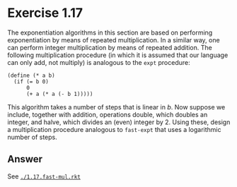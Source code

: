 # Exercise 1.17

The exponentiation algorithms in this section are based on performing
exponentiation by means of repeated multiplication. In a similar way, one can
perform integer multiplication by means of repeated addition. The following
multiplication procedure (in which it is assumed that our language can only add,
not multiply) is analogous to the `expt` procedure:

```racket
(define (* a b)
  (if (= b 0)
      0
      (+ a (* a (- b 1)))))
```

This algorithm takes a number of steps that is linear in $b$. Now suppose we
include, together with addition, operations double, which doubles an integer,
and halve, which divides an (even) integer by 2. Using these, design a
multiplication procedure analogous to `fast-expt` that uses a logarithmic number
of steps.

## Answer

See [`./1.17.fast-mul.rkt`](./1.17.fast-mul.rkt)
